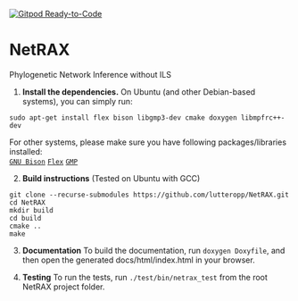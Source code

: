 [![Gitpod Ready-to-Code](https://img.shields.io/badge/Gitpod-Ready--to--Code-blue?logo=gitpod)](https://gitpod.io/#https://github.com/lutteropp/NetRAX) 

# NetRAX
Phylogenetic Network Inference without ILS

1. **Install the dependencies.** On Ubuntu (and other Debian-based systems), you can simply run:
```
sudo apt-get install flex bison libgmp3-dev cmake doxygen libmpfrc++-dev
```
For other systems, please make sure you have following packages/libraries installed:  
[`GNU Bison`](http://www.gnu.org/software/bison/) [`Flex`](http://flex.sourceforge.net/) [`GMP`](https://gmplib.org/)


2. **Build instructions**
(Tested on Ubuntu with GCC)
```
git clone --recurse-submodules https://github.com/lutteropp/NetRAX.git
cd NetRAX
mkdir build
cd build
cmake ..
make
```
3. **Documentation**
To build the documentation, run ```doxygen Doxyfile```, and then open the generated docs/html/index.html in your browser.

4. **Testing**
To run the tests, run ```./test/bin/netrax_test``` from the root NetRAX project folder.
